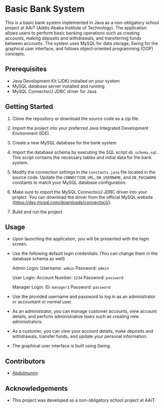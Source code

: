 # Basic Bank System

This is a basic bank system implemented in Java as a non-obligatory school project at AAiT (Addis Ababa Institute of Technology). The application allows users to perform basic banking operations such as creating accounts, making deposits and withdrawals, and transferring funds between accounts. The system uses MySQL for data storage, Swing for the graphical user interface, and follows object-oriented programming (OOP) concepts.

## Prerequisites

- Java Development Kit (JDK) installed on your system
- MySQL database server installed and running
- MySQL Connector/J JDBC driver for Java

## Getting Started

1. Clone the repository or download the source code as a zip file.

2. Import the project into your preferred Java Integrated Development Environment (IDE).

3. Create a new MySQL database for the bank system.

4. Import the database schema by executing the SQL script `db_schema.sql`. This script contains the necessary tables and initial data for the bank system.

5. Modify the connection settings in the `Constants.java` file located in the source code. Update the `CONNECTION_URL`, `DB_USERNAME`, and `DB_PASSWORD` constants to match your MySQL database configuration.

6. Make sure to import the MySQL Connector/J JDBC driver into your project. You can download the driver from the official MySQL website (https://dev.mysql.com/downloads/connector/j/).

7. Build and run the project.

## Usage

- Upon launching the application, you will be presented with the login screen.
  
- Use the following default login credentials: (You can change them in the database schema as well)

  Admin Login:
    Username: `admin`
    Password: `admin`

  User Login:
    Account Number: `1234`
    Password: `password`

  Manager Login:
    ID: `manager1`
    Password: `password`
- Use the provided username and password to log in as an administrator or accountant or normal user.

- As an administrator, you can manage customer accounts, view account details, and perform administrative tasks such as creating new administrators.

- As a customer, you can view your account details, make deposits and withdrawals, transfer funds, and update your personal information.

- The graphical user interface is built using Swing.

## Contributors

- [Abdulmunim](https://github.com/abdulmunimjemal)


## Acknowledgements

- This project was developed as a non-obligatory school project at AAiT.

